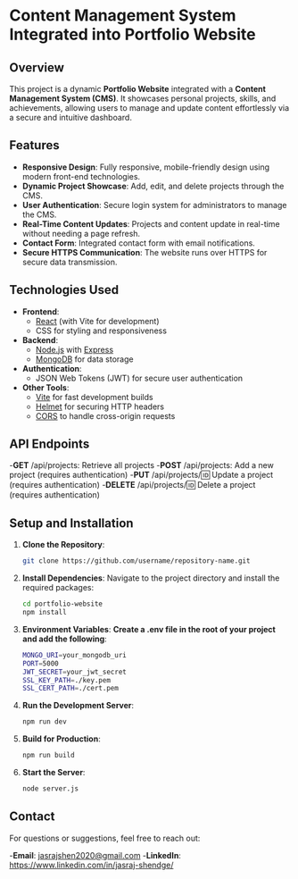 # Content Management System Integrated into Portfolio Website

## Overview
This project is a dynamic **Portfolio Website** integrated with a **Content Management System (CMS)**. It showcases personal projects, skills, and achievements, allowing users to manage and update content effortlessly via a secure and intuitive dashboard.

## Features
- **Responsive Design**: Fully responsive, mobile-friendly design using modern front-end technologies.
- **Dynamic Project Showcase**: Add, edit, and delete projects through the CMS.
- **User Authentication**: Secure login system for administrators to manage the CMS.
- **Real-Time Content Updates**: Projects and content update in real-time without needing a page refresh.
- **Contact Form**: Integrated contact form with email notifications.
- **Secure HTTPS Communication**: The website runs over HTTPS for secure data transmission.

## Technologies Used
- **Frontend**: 
  - [React](https://reactjs.org/) (with Vite for development)
  - CSS for styling and responsiveness
- **Backend**: 
  - [Node.js](https://nodejs.org/) with [Express](https://expressjs.com/)
  - [MongoDB](https://www.mongodb.com/) for data storage
- **Authentication**:
  - JSON Web Tokens (JWT) for secure user authentication
- **Other Tools**:
  - [Vite](https://vitejs.dev/) for fast development builds
  - [Helmet](https://helmetjs.github.io/) for securing HTTP headers
  - [CORS](https://www.npmjs.com/package/cors) to handle cross-origin requests


## API Endpoints
-**GET** /api/projects: Retrieve all projects
-**POST** /api/projects: Add a new project (requires authentication)
-**PUT** /api/projects/:id: Update a project (requires authentication)
-**DELETE** /api/projects/:id: Delete a project (requires authentication)

## Setup and Installation
1. **Clone the Repository**:
   ```bash
   git clone https://github.com/username/repository-name.git

2. **Install Dependencies**:
   Navigate to the project directory and install the required packages:
   ``` bash
   cd portfolio-website
   npm install

3. **Environment Variables**:
   **Create a .env file in the root of your project and add the following**:
   ```bash
   MONGO_URI=your_mongodb_uri
   PORT=5000
   JWT_SECRET=your_jwt_secret
   SSL_KEY_PATH=./key.pem
   SSL_CERT_PATH=./cert.pem

4. **Run the Development Server**:
   ```bash
   npm run dev

5. **Build for Production**:
   ```bash
   npm run build
   
6. **Start the Server**:
   ```bash
   node server.js


## Contact
For questions or suggestions, feel free to reach out:

-**Email**: jasrajshen2020@gmail.com
-**LinkedIn**: https://www.linkedin.com/in/jasraj-shendge/


